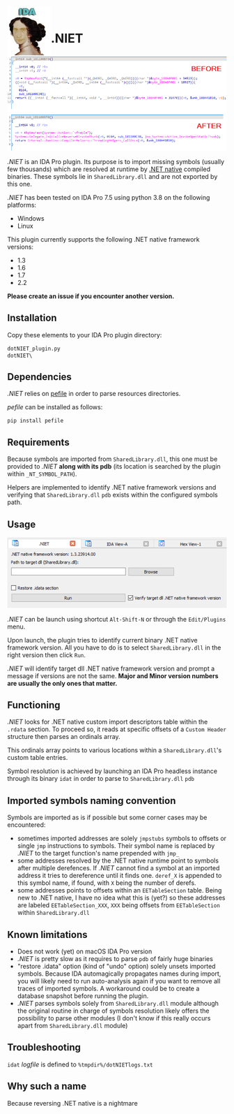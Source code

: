<img align="left" width="100" height="115" src="./img/vladimir.png" alt="vladimir">  
&nbsp;
&nbsp;

# .NIET

![Alt text](./img/dotNIET_before_after.png?raw=true "Before After")

*.NIET* is an IDA Pro plugin. Its purpose is to import missing symbols (usually few thousands) which are resolved at runtime by [.NET native](https://docs.microsoft.com/en-us/dotnet/framework/net-native/) compiled binaries. These symbols lie in ```SharedLibrary.dll``` and are not exported by this one.

*.NIET* has been tested on IDA Pro 7.5 using python 3.8 on the following platforms:

* Windows
* Linux

This plugin currently supports the following .NET native framework versions:

* 1.3
* 1.6
* 1.7
* 2.2

**Please create an issue if you encounter another version.**

## Installation

Copy these elements to your IDA Pro plugin directory:

```
dotNIET_plugin.py
dotNIET\
```

## Dependencies

*.NIET* relies on [pefile](https://pypi.org/project/pefile/) in order to parse resources directories.

*pefile* can be installed as follows:

```
pip install pefile
```

## Requirements

Because symbols are imported from ```SharedLibrary.dll```, this one must be provided to *.NIET* **along with its pdb** (its location is searched by the plugin within ```_NT_SYMBOL_PATH```).

Helpers are implemented to identify .NET native framework versions and verifying that ```SharedLibrary.dll``` ```pdb``` exists within the configured symbols path.

## Usage

![Alt text](./img/dotNIET_display.png?raw=true "Display")

*.NIET* can be launch using shortcut ```Alt-Shift-N``` or through the ```Edit/Plugins``` menu.

Upon launch, the plugin tries to identify current binary .NET native framework version. All you have to do is to select ```SharedLibrary.dll``` in the right version then click ```Run```.

*.NIET* will identify target dll .NET native framework version and prompt a message if versions are not the same. **Major and Minor version numbers are usually the only ones that matter.**

## Functioning

*.NIET* looks for .NET native custom import descriptors table within the ```.rdata``` section. To proceed so, it reads at specific offsets of a ```Custom Header``` structure then parses an ordinals array.

This ordinals array points to various locations within a ```SharedLibrary.dll```'s custom table entries.

Symbol resolution is achieved by launching an IDA Pro headless instance through its binary ```idat``` in order to parse to ```SharedLibrary.dll``` ```pdb```

## Imported symbols naming convention

Symbols are imported as is if possible but some corner cases may be encountered:

* sometimes imported addresses are solely ```jmpstubs``` symbols to offsets or single ```jmp``` instructions to symbols. Their symbol name is replaced by *.NIET* to the target function's name prepended with ```jmp_```
* some addresses resolved by the .NET native runtime point to symbols after multiple derefences. If *.NIET* cannot find a symbol at an imported address it tries to dereference until it finds one. ```deref_X``` is appended to this symbol name, if found, with ```X``` being the number of derefs.
* some addresses points to offsets within an ```EETableSection``` table. Being new to .NET native, I have no idea what this is (yet?) so these addresses are labeled ```EETableSection_XXX```, ```XXX``` being offsets from ```EETableSection``` within ```SharedLibrary.dll```

## Known limitations

* Does not work (yet) on macOS IDA Pro version
* *.NIET* is pretty slow as it requires to parse ```pdb``` of fairly huge binaries
* "restore .idata" option (kind of "undo" option) solely unsets imported symbols. Because IDA automagically propagates names during import, you will likely need to run auto-analysis again if you want to remove all traces of imported symbols. A workaround could be to create a database snapshot before running the plugin.
* *.NIET* parses symbols solely from ```SharedLibrary.dll``` module although the original routine in charge of symbols resolution likely offers the possibility to parse other modules (I don't know if this really occurs apart from ```SharedLibrary.dll``` module)

## Troubleshooting

```idat``` *logfile* is defined to ```%tmpdir%/dotNIETlogs.txt```

## Why such a name

Because reversing .NET native is a nightmare